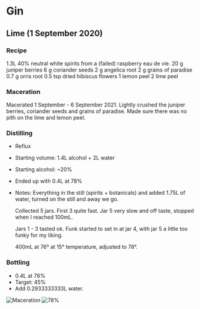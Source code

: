 # Gin

## Lime (1 September 2020)

### Recipe

1.3L 40% neutral white spirits from a (failed) raspberry eau de vie.
20 g juniper berries
6 g coriander seeds
2 g angelica root
2 g grains of paradise
0.7 g orris root
0.5 tsp dried hibiscus flowers
1 lemon peel
2 lime peel

### Maceration

Macerated 1 September - 6 September 2021.
Lightly crushed the juniper berries, coriander seeds and grains of paradise. Made sure there was no pith on the lime and lemon peel.

### Distilling

  - Reflux
  - Starting volume: 1.4L alcohol + 2L water
  - Starting alcohol: ~20%
  - Ended up with 0.4L at 78%
  - Notes:
    Everything in the still (spirits + botanicals) and added 1.75L of water, turned on the still and away we go.

    Collected 5 jars. First 3 quite fast. Jar 5 very slow and off taste, stopped when I reached 100mL.

    Jars 1 - 3 tasted ok. Funk started to set in at jar 4, with jar 5 a little too funky for my liking.

    400mL at 76° at 15° temperature, adjusted to 78°.
    
### Bottling

  - 0.4L at 78%
  - Target: 45%
  - Add 0.2933333333L water.

![Maceration](https://github.com/riencroonenborghs/distilling/blob/master/recipes/gin/01.09.2020%20-%20lime%20-%201.jpeg?raw=true "Maceration")
![78%](https://github.com/riencroonenborghs/distilling/blob/master/recipes/gin/01.09.2020%20-%20lime%20-%201.jpeg?raw=true "78%")
